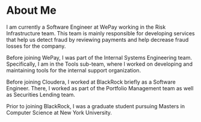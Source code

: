 # About Me


I am currently a Software Engineer at WePay working in the Risk Infrastructure team. This team is mainly responsible for developing services that help us detect fraud by reviewing payments and help decrease fraud losses for the company.

Before joining WePay, I was part of the Internal Systems Engineering team. Specifically, I am in the Tools sub-team, where I worked on developing and maintaining tools for the internal support organization.

Before joining Cloudera, I worked at BlackRock briefly as a Software Engineer. There, I worked as part of the Portfolio Management team as well as Securities Lending team.

Prior to joining BlackRock, I was a graduate student pursuing Masters in Computer Science at New York University.

